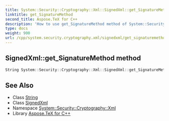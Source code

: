 ```yaml
---
title: System::Security::Cryptography::Xml::SignedXml::get_SignatureMethod method
linktitle: get_SignatureMethod
second_title: Aspose.TeX for C++
description: 'How to use get_SignatureMethod method of System::Security::Cryptography::Xml::SignedXml class in C++.'
type: docs
weight: 900
url: /cpp/system.security.cryptography.xml/signedxml/get_signaturemethod/
---
```

## SignedXml::get_SignatureMethod method




```cpp
String System::Security::Cryptography::Xml::SignedXml::get_SignatureMethod()
```

## See Also

* Class [String](../../../system/string/)
* Class [SignedXml](../)
* Namespace [System::Security::Cryptography::Xml](../../)
* Library [Aspose.TeX for C++](../../../)
